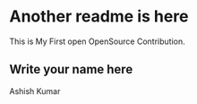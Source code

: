# Another readme is here

This is My First open OpenSource Contribution.

## Write your name here

Ashish Kumar
